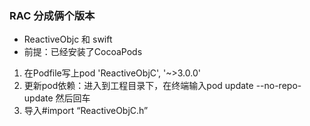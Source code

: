 ### RAC 分成俩个版本 
- ReactiveObjc  和 swift
- 前提：已经安装了CocoaPods
1. 在Podfile写上pod 'ReactiveObjC', '~>3.0.0'
2. 更新pod依赖：进入到工程目录下，在终端输入pod update --no-repo-update 然后回车
3. 导入#import “ReactiveObjC.h”